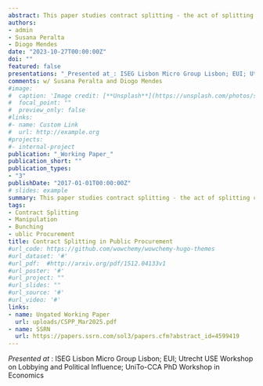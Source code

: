 ```yaml
---
abstract: This paper studies contract splitting - the act of splitting contracts into multiple smaller ones - as a mechanism of manipulation in public procurement. Leveraging the procurement administrative registry in Portugal and exploiting a reform that lowered discretion thresholds, we find that contract splitting is the main mechanism of manipulation. Buyers split to circumvent competitive requirements, more so for goods and services than for less divisible construction works. We discuss the implications of contract splitting for commonly used bunching estimators, documenting the existence of a splitting-induced bias. Discretion-seeking manipulation is motivated by favoritism rather than efficiency promotion.
authors:
- admin
- Susana Peralta
- Diogo Mendes
date: "2023-10-27T00:00:00Z"
doi: ""
featured: false
presentations: "_Presented at_: ISEG Lisbon Micro Group Lisbon; EUI; Utrecht USE Workshop on Lobbying and Political Influence; UniTo-CCA PhD Workshop in Economics"
comments: w/ Susana Peralta and Diogo Mendes
#image:
#  caption: 'Image credit: [**Unsplash**](https://unsplash.com/photos/s9CC2SKySJM)'
#  focal_point: ""
#  preview_only: false
#links:
#- name: Custom Link
#  url: http://example.org
#projects:
#- internal-project
publication: "_Working Paper_"
publication_short: ""
publication_types:
- "3"
publishDate: "2017-01-01T00:00:00Z"
# slides: example
summary: This paper studies contract splitting - the act of splitting contracts into multiple smaller ones - as a mechanism of manipulation in public procurement. Leveraging the procurement administrative registry in Portugal and exploiting a reform that lowered discretion thresholds, we find that contract splitting is the main mechanism of manipulation. Buyers split to circumvent competitive requirements, more so for goods and services than for less divisible construction works. We discuss the implications of contract splitting for commonly used bunching estimators, documenting the existence of a splitting-induced bias. 
tags:
- Contract Splitting
- Manipulation
- Bunching
- ublic Procurement
title: Contract Splitting in Public Procurement 
#url_code: https://github.com/wowchemy/wowchemy-hugo-themes
#url_dataset: '#'
#url_pdf:  #http://arxiv.org/pdf/1512.04133v1
#url_poster: '#'
#url_project: ""
#url_slides: ""
#url_source: '#'
#url_video: '#'
links:
- name: Ungated Working Paper
  url: uploads/CSPP_Mar2025.pdf
- name: SSRN
  url: https://papers.ssrn.com/sol3/papers.cfm?abstract_id=4599419
---
```


_Presented at_ : ISEG Lisbon Micro Group Lisbon; EUI; Utrecht USE Workshop on Lobbying and Political Influence; UniTo-CCA PhD Workshop in Economics